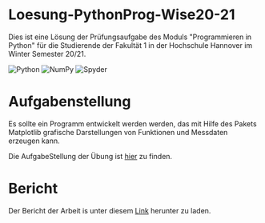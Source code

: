 # Loesung-PythonProg-Wise20-21
Dies ist eine Lösung der Prüfungsaufgabe des Moduls "Programmieren in Python" für die Studierende der Fakultät 1 in der Hochschule Hannover im Winter Semester 20/21.

![Python](https://img.shields.io/badge/python-3670A0?style=for-the-badge&logo=python&logoColor=ffdd54) ![NumPy](https://img.shields.io/badge/numpy-%23013243.svg?style=for-the-badge&logo=numpy&logoColor=white) ![Spyder](https://img.shields.io/badge/Spyder-838485?style=for-the-badge&logo=spyder%20ide&logoColor=maroon)


# Aufgabenstellung 
Es sollte ein Programm entwickelt werden werden, das mit Hilfe des Pakets Matplotlib grafische Darstellungen von Funktionen und Messdaten erzeugen kann.

Die AufgabeStellung der Übung ist [hier](https://online.flippingbook.com/view/1023257081/) zu finden.

# Bericht
Der Bericht der Arbeit is unter diesem [Link](https://online.flippingbook.com/view/1022890135/) herunter zu laden.







